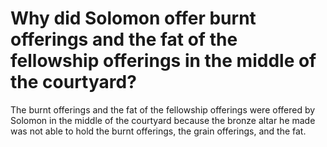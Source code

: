 # Why did Solomon offer burnt offerings and the fat of the fellowship offerings in the middle of the courtyard?

The burnt offerings and the fat of the fellowship offerings were offered by Solomon in the middle of the courtyard because the bronze altar he made was not able to hold the burnt offerings, the grain offerings, and the fat. 